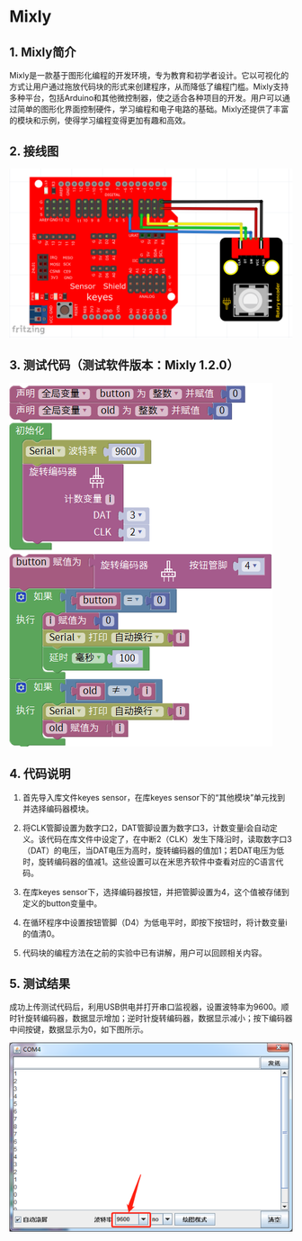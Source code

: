 # Mixly


## 1. Mixly简介  

Mixly是一款基于图形化编程的开发环境，专为教育和初学者设计。它以可视化的方式让用户通过拖放代码块的形式来创建程序，从而降低了编程门槛。Mixly支持多种平台，包括Arduino和其他微控制器，使之适合各种项目的开发。用户可以通过简单的图形化界面控制硬件，学习编程和电子电路的基础。Mixly还提供了丰富的模块和示例，使得学习编程变得更加有趣和高效。  

## 2. 接线图  

![](media/8adca1678bbc1ad20895a14af3fbb610.png)  

## 3. 测试代码（测试软件版本：Mixly 1.2.0）  

![](media/9a15834fe3843f9af2a67226c3fde1b9.png)  

## 4. 代码说明  

1. 首先导入库文件keyes sensor，在库keyes sensor下的“其他模块”单元找到并选择编码器模块。  

2. 将CLK管脚设置为数字口2，DAT管脚设置为数字口3，计数变量i会自动定义。该代码在库文件中设定了，在中断2（CLK）发生下降沿时，读取数字口3（DAT）的电压，当DAT电压为高时，旋转编码器的值加1；若DAT电压为低时，旋转编码器的值减1。这些设置可以在米思齐软件中查看对应的C语言代码。  

3. 在库keyes sensor下，选择编码器按钮，并把管脚设置为4，这个值被存储到定义的button变量中。  

4. 在循环程序中设置按钮管脚（D4）为低电平时，即按下按钮时，将计数变量i的值清0。  

5. 代码块的编程方法在之前的实验中已有讲解，用户可以回顾相关内容。  

## 5. 测试结果  

成功上传测试代码后，利用USB供电并打开串口监视器，设置波特率为9600。顺时针旋转编码器，数据显示增加；逆时针旋转编码器，数据显示减小；按下编码器中间按键，数据显示为0，如下图所示。  

![](media/11eabd117b5f9703c678ddee15d4a386.png)






